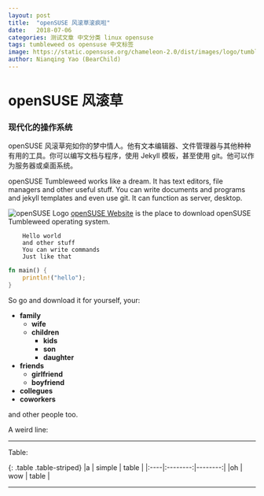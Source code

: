 ```yaml
---
layout: post
title:  "openSUSE 风滚草滚疯啦"
date:   2018-07-06
categories: 测试文章 中文分类 linux opensuse
tags: tumbleweed os opensuse 中文标签
image: https://static.opensuse.org/chameleon-2.0/dist/images/logo/tumbleweed-green.svg
author: Nianqing Yao (BearChild)
---
```


# openSUSE 风滚草

### 现代化的操作系统

openSUSE 风滚草宛如你的梦中情人。他有文本编辑器、文件管理器与其他种种有用的工具。你可以编写文档与程序，使用 Jekyll 模板，甚至使用 git。他可以作为服务器或桌面系统。

openSUSE Tumbleweed works like a dream. It has text editors, file managers and other useful stuff. You can write documents and programs and jekyll templates and even use git. It can function as server, desktop.

![openSUSE Logo](https://static.opensuse.org/chameleon-2.0/dist/images/logo/logo-gray.svg)
[openSUSE Website](https://opensuse.org) is the place to download openSUSE Tumbleweed operating system.

        Hello world
        and other stuff
        You can write commands
        Just like that

```rust
fn main() {
	println!("hello");
}
```

So go and download it for yourself, your:
* **family**
  * **wife**
  * **children**
    * **kids**
    * **son**
    * **daughter**
* **friends**
  * **girlfriend**
  * **boyfriend**
* **collegues**
* **coworkers**

and other people too.

A weird line:

---

Table:

{: .table .table-striped}
|a    |  simple  |  table  |
|:----|:--------:|--------:|
|oh   | wow      |   table |

---
